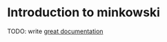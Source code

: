 # Introduction to minkowski

TODO: write [great documentation](http://jacobian.org/writing/what-to-write/)
